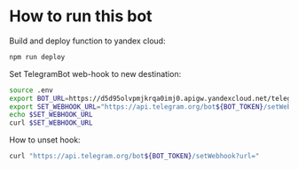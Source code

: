# How to run this bot

Build and deploy function to yandex cloud:

```bash
npm run deploy
```

Set TelegramBot web-hook to new destination:

```bash
source .env
export BOT_URL=https://d5d95olvpmjkrqa0imj0.apigw.yandexcloud.net/telegraf
export SET_WEBHOOK_URL="https://api.telegram.org/bot${BOT_TOKEN}/setWebhook?url=${BOT_URL}"
echo $SET_WEBHOOK_URL
curl $SET_WEBHOOK_URL
```

How to unset hook:

```bash
curl "https://api.telegram.org/bot${BOT_TOKEN}/setWebhook?url="
```
